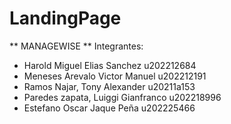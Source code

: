 # LandingPage
** MANAGEWISE **
Integrantes:  
- Harold Miguel Elias Sanchez u202212684
- Meneses Arevalo Victor Manuel u202212191
- Ramos Najar, Tony Alexander u20211a153
- Paredes zapata, Luiggi Gianfranco u202218996
- Estefano Oscar Jaque Peña u202225466

